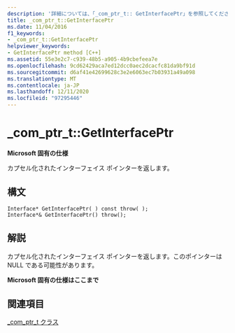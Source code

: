 ```yaml
---
description: '詳細については、「_com_ptr_t:: GetInterfacePtr」を参照してください。'
title: _com_ptr_t::GetInterfacePtr
ms.date: 11/04/2016
f1_keywords:
- _com_ptr_t::GetInterfacePtr
helpviewer_keywords:
- GetInterfacePtr method [C++]
ms.assetid: 55e3e2c7-c939-48b5-a905-4b9cbefeea7e
ms.openlocfilehash: 9cd62429aca7ed12dcc0aec2dcacfc81da9bf91d
ms.sourcegitcommit: d6af41e42699628c3e2e6063ec7b03931a49a098
ms.translationtype: MT
ms.contentlocale: ja-JP
ms.lasthandoff: 12/11/2020
ms.locfileid: "97295446"
---
```

# <a name="_com_ptr_tgetinterfaceptr"></a>_com_ptr_t::GetInterfacePtr

**Microsoft 固有の仕様**

カプセル化されたインターフェイス ポインターを返します。

## <a name="syntax"></a>構文

```
Interface* GetInterfacePtr( ) const throw( );
Interface*& GetInterfacePtr() throw();
```

## <a name="remarks"></a>解説

カプセル化されたインターフェイス ポインターを返します。このポインターは NULL である可能性があります。

**Microsoft 固有の仕様はここまで**

## <a name="see-also"></a>関連項目

[_com_ptr_t クラス](../cpp/com-ptr-t-class.md)
